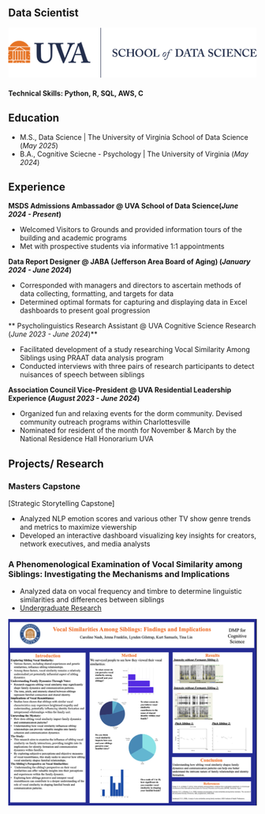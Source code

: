 
## Data Scientist
![SDS](/assets/SDSLogo.png)
#### Technical Skills: Python, R, SQL, AWS, C

## Education
- M.S., Data Science	| The University of Virginia School of Data Science (_May 2025_)
- B.A., Cognitive Sciecne - Psychology | The University of Virginia (_May 2024_)

## Experience
**MSDS Admissions Ambassador @ UVA School of Data Science(_June 2024 - Present_)**
- Welcomed Visitors to Grounds and provided information tours of the building and academic programs
- Met with prospective students via informative 1:1 appointments

**Data Report Designer @ JABA (Jefferson Area Board of Aging) (_January 2024 - June 2024_)**
- Corresponded with managers and directors to ascertain methods of data collecting, formatting, and targets for data
- Determined optimal formats for capturing and displaying data in Excel dashboards to present goal progression

** Psycholinguistics Research Assistant @ UVA Cognitive Science Research (_June 2023 - June 2024_)**
- Facilitated development of a study researching Vocal Similarity Among Siblings using PRAAT data analysis program
- Conducted interviews with three pairs of research participants to detect nuisances of speech between siblings

**Association Council Vice-President @ UVA Residential Leadership Experience (_August 2023 - June 2024_)**
- Organized fun and relaxing events for the dorm community. Devised community outreach programs within Charlottesville
- Nominated for resident of the month for November & March by the National Residence Hall Honorarium UVA

## Projects/ Research
### Masters Capstone
[Strategic Storytelling Capstone]
- Analyzed NLP emotion scores and various other TV show genre trends and metrics to maximize viewership
- Developed an interactive dashboard visualizing key insights for creators, network executives, and media analysts

### A Phenomenological Examination of Vocal Similarity among Siblings: Investigating the Mechanisms and Implications
- Analyzed data on vocal frequency and timbre to determine linguistic similarities and differences between siblings
- [Undergraduate Research](https://ftl4n1.wixsite.com/lonckelab/vocal-similarity-among-siblings)
  
![CogSci Poster](/assets/poster.png)

